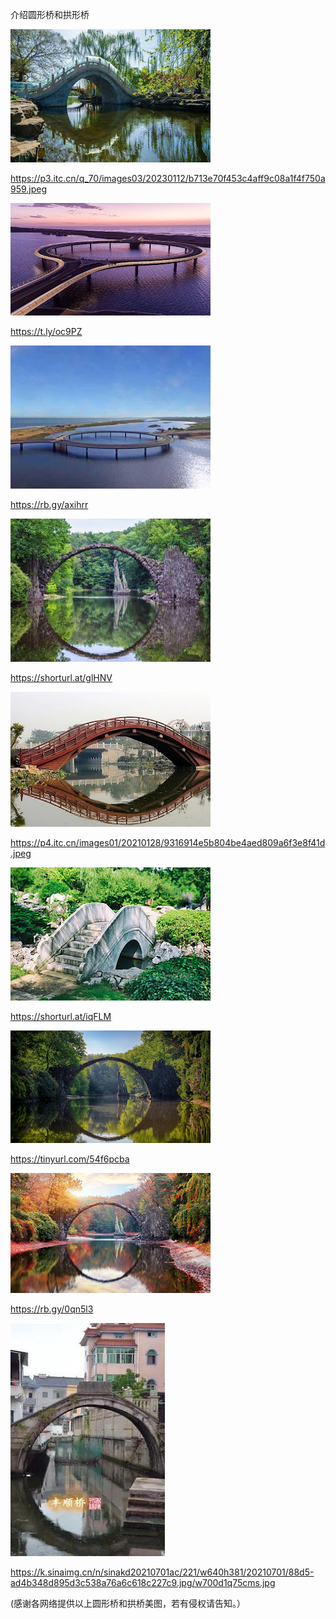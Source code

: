 介绍圆形桥和拱形桥

![圆形桥和拱形桥介绍](https://github.com/ywangnccu/ywang/blob/main/images/Bridge/CircleBridge.jpeg)

https://p3.itc.cn/q_70/images03/20230112/b713e70f453c4aff9c08a1f4f750a959.jpeg


![圆形桥和拱形桥介绍](https://github.com/ywangnccu/ywang/blob/main/images/Bridge/CircleBridge1.jpg)

https://t.ly/oc9PZ


![圆形桥和拱形桥介绍](https://github.com/ywangnccu/ywang/blob/main/images/Bridge/CircleBridge3.jpg)

https://rb.gy/axihrr


![圆形桥和拱形桥介绍](https://github.com/ywangnccu/ywang/blob/main/images/Bridge/CircleBridge1.jpeg)

https://shorturl.at/glHNV


![圆形桥和拱形桥介绍](https://github.com/ywangnccu/ywang/blob/main/images/Bridge/CircleBridge3.jpeg)

https://p4.itc.cn/images01/20210128/9316914e5b804be4aed809a6f3e8f41d.jpeg


![圆形桥和拱形桥介绍](https://github.com/ywangnccu/ywang/blob/main/images/Bridge/CircleBridge.jpg)

https://shorturl.at/iqFLM


![圆形桥和拱形桥介绍](https://github.com/ywangnccu/ywang/blob/main/images/Bridge/CircleBridge5.jpg)

https://tinyurl.com/54f6pcba


![圆形桥和拱形桥介绍](https://github.com/ywangnccu/ywang/blob/main/images/Bridge/CircleBridge6.jpg)

https://rb.gy/0qn5l3


![圆形桥和拱形桥介绍](https://github.com/ywangnccu/ywang/blob/main/images/Bridge/CircleBridge9.jpg)

https://k.sinaimg.cn/n/sinakd20210701ac/221/w640h381/20210701/88d5-ad4b348d895d3c538a76a6c618c227c9.jpg/w700d1q75cms.jpg


(感谢各网络提供以上圆形桥和拱桥美图，若有侵权请告知。）
